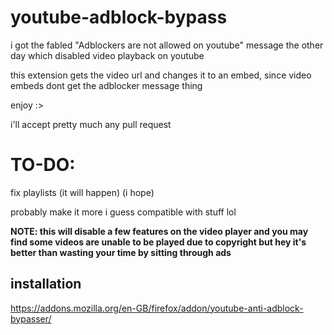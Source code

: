 # youtube-adblock-bypass

i got the fabled "Adblockers are not allowed on youtube" message the other day which disabled video playback on youtube

this extension gets the video url and changes it to an embed, since video embeds dont get the adblocker message thing

enjoy :>

i'll accept pretty much any pull request

# TO-DO:

fix playlists (it will happen) (i hope)

probably make it more i guess compatible with stuff lol

**NOTE: this will disable a few features on the video player and you may find some videos are unable to be played due to copyright but hey it's better than wasting your time by sitting through ads**

## installation

https://addons.mozilla.org/en-GB/firefox/addon/youtube-anti-adblock-bypasser/
